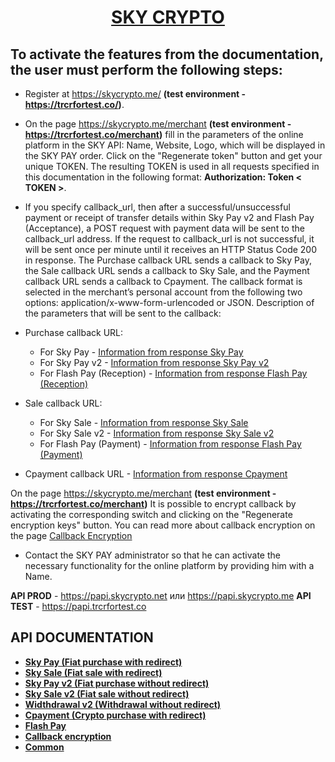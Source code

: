 <h1 align="center"><a href="https://skycrypto.me/" target="_blank">SKY CRYPTO</a> 

## To activate the features from the documentation, the user must perform the following steps:
 - Register at https://skycrypto.me/ **(test environment - https://trcrfortest.co/)**.

 - On the page https://skycrypto.me/merchant **(test environment - https://trcrfortest.co/merchant)** 
fill in the parameters of the online platform in the SKY API: Name, Website, Logo, which will be displayed in the SKY PAY order. Click on the "Regenerate token" button and get your unique TOKEN. The resulting TOKEN is used in all requests specified in this documentation in the following format: **Authorization: Token < TOKEN >**.
 - If you specify callback_url, then after a successful/unsuccessful payment or receipt of transfer details within Sky Pay v2 and Flash Pay (Acceptance), a POST request with payment data will be sent to the callback_url address. If the request to callback_url is not successful, it will be sent once per minute until it receives an HTTP Status Code 200 in response. The Purchase callback URL sends a callback to Sky Pay, the Sale callback URL sends a callback to Sky Sale, and the Payment callback URL sends a callback to Cpayment. The callback format is selected in the merchant’s personal account from the following two options: application/x-www-form-urlencoded or JSON. Description of the parameters that will be sent to the callback:
  - Purchase callback URL:
     - For Sky Pay - [Information from response Sky Pay](SKYPAY.md#Receiving-information-on-execution-SKY-PAY)
     - For Sky Pay v2 - [Information from response Sky Pay v2](SKYPAYV2.md#Receiving-information-on-execution-SKY-PAY-V2)
     - For Flash Pay (Reception) - [Information from response Flash Pay (Reception)](FLASHPAY.md#Reception)
  - Sale callback URL:
     - For Sky Sale - [Information from response Sky Sale](SKYSALE.md#Receiving-information-on-execution-SKY-SALE)
     - For Sky Sale v2 - [Information from response Sky Sale v2](SKYSALEV2.md#Receiving-information-on-execution-SKY-SALE-V2)
     - For Flash Pay (Payment) - [Information from response Flash Pay (Payment)](FLASHPAY.md#Payment)
  - Cpayment callback URL - [Information from response Cpayment](CPAYMENT.md#Receiving-information-on-CPAYMENT)

On the page https://skycrypto.me/merchant **(test environment - https://trcrfortest.co/merchant)** It is possible to encrypt callback by activating the corresponding switch and clicking on the "Regenerate encryption keys" button. You can read more about callback encryption on the page [Callback Encryption](CALLBACK_ENCRYPTION.md)
- Contact the SKY PAY administrator so that he can activate the necessary functionality for the online platform by providing him with a Name.
  
**API PROD** - https://papi.skycrypto.net или https://papi.skycrypto.me
 **API TEST** - https://papi.trcrfortest.co
 
 ## API DOCUMENTATION
- [**Sky Pay (Fiat purchase with redirect)**](SKYPAY.md)
- [**Sky Sale (Fiat sale with redirect)**](SKYSALE.md)
- [**Sky Pay v2 (Fiat purchase without redirect)**](SKYPAYV2.md)
- [**Sky Sale v2 (Fiat sale without redirect)**](SKYSALEV2.md)
- [**Widthdrawal v2 (Withdrawal without redirect)**](WITHDRAWAL.md)
- [**Cpayment (Crypto purchase with redirect)**](CPAYMENT.md)
- [**Flash Pay**](FLASHPAY.md)
- [**Callback encryption**](CALLBACK_ENCRYPTION.md)
- [**Common**](COMMON.md)

